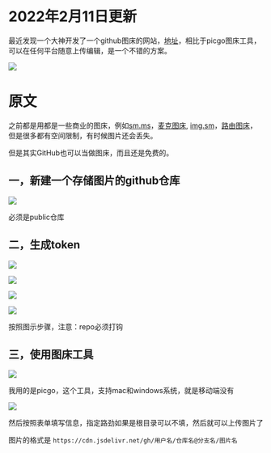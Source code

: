 

# 2022年2月11日更新
最近发现一个大神开发了一个github图床的网站，[地址](https://boomb.cn)，相比于picgo图床工具，可以在任何平台随意上传编辑，是一个不错的方案。

![](https://cloudflare.jdqiong.cn/file/fb420d3eaf444d6087dbb.png)

# 原文

之前都是用都是一些商业的图床，例如[sm.ms](https://sm.ms/)，[麦克图床](https://macimg.com), [img.sm](https://img.sm/)，[路由图床](https://imgtu.com/)，但是很多都有空间限制，有时候图片还会丢失。

但是其实GitHub也可以当做图床，而且还是免费的。

## 一，新建一个存储图片的github仓库
![](https://cloudflare.jdqiong.cn/file/4ecc978cc1bb4a0309f81.png)

必须是public仓库

## 二，生成token
![](https://cloudflare.jdqiong.cn/file/aca5e91073b75298790f2.png)

![](https://cloudflare.jdqiong.cn/file/054ef25fe22070a27bbef.png)

![](https://cloudflare.jdqiong.cn/file/7519f47bbdac2067c5fee.png)

![](https://cloudflare.jdqiong.cn/file/c6350964865822d861951.png)

按照图示步骤，注意：repo必须打钩

## 三，使用图床工具

![](https://cloudflare.jdqiong.cn/file/c7397ce9da23e933be2cb.png)

我用的是picgo，这个工具，支持mac和windows系统，就是移动端没有

![](https://cloudflare.jdqiong.cn/file/8b79681bdd773e11c57aa.png)

然后按照表单填写信息，指定路劲如果是根目录可以不填，然后就可以上传图片了

图片的格式是 `https://cdn.jsdelivr.net/gh/用户名/仓库名@分支名/图片名`